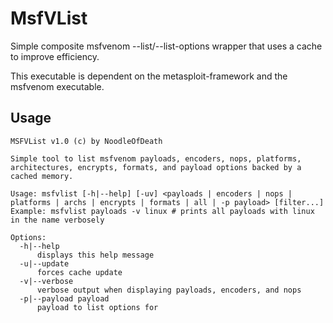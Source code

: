 # MsfVList

Simple composite msfvenom --list/--list-options wrapper that uses a cache to improve efficiency.

This executable is dependent on the metasploit-framework and the msfvenom executable.

## Usage

```
MSFVList v1.0 (c) by NoodleOfDeath

Simple tool to list msfvenom payloads, encoders, nops, platforms, architectures, encrypts, formats, and payload options backed by a cached memory.

Usage: msfvlist [-h|--help] [-uv] <payloads | encoders | nops | platforms | archs | encrypts | formats | all | -p payload> [filter...]
Example: msfvlist payloads -v linux # prints all payloads with linux in the name verbosely

Options:
  -h|--help
      displays this help message
  -u|--update
      forces cache update
  -v|--verbose
      verbose output when displaying payloads, encoders, and nops
  -p|--payload payload
      payload to list options for

```
